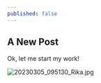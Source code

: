 ```yaml
---
published: false
---
```


## A New Post

Ok, let me start my work!

![20230305_095130_Rika.jpg]({{site.baseurl}}/_posts/20230305_095130_Rika.jpg)